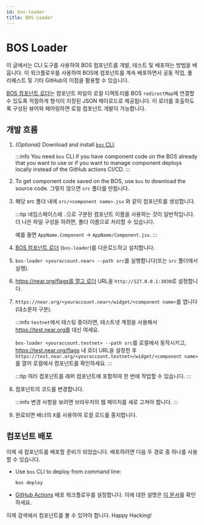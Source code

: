 ```yaml
---
id: bos-loader
title: BOS Loader
---
```


# BOS Loader

이 글에서는 CLI 도구를 사용하여 BOS 컴포넌트를 개발, 테스트 및 배포하는 방법을 배웁니다. 이 워크플로우를 사용하여 BOS에 컴포넌트를 계속 배포하면서 공동 작업, 풀 리퀘스트 및 기타 GitHub의 이점을 활용할 수 있습니다.

[BOS 컴포넌트 로더](https://github.com/near/bos-loader)는 컴포넌트 파일의 로컬 디렉토리를 BOS `redirectMap`에 연결할 수 있도록 적절하게 형식이 지정된 JSON 페이로드로 제공됩니다. 이 로더를 호출하도록 구성된 뷰어와 페어링하면 로컬 컴포넌트 개발이 가능합니다.

## 개발 흐름

1. _(Optional)_ Download and install [`bos` CLI](https://bos.cli.rs).

   :::info You need `bos` CLI if you have component code on the BOS already that you want to use or if you want to manage component deploys locally instead of the GitHub actions CI/CD.
   :::

2. To get component code saved on the BOS, use `bos` to download the source code. 그렇지 않으면 `src` 폴더를 만듭니다.

3. 해당 src 폴더 내에 `src/<component name>.jsx` 와 같이 컴포넌트를 생성합니다.

   :::tip 네임스페이스에 `.`으로 구분된 컴포넌트 이름을 사용하는 것이 일반적입니다. 더 나은 파일 구성을 하려면, 폴더 이름으로 처리할 수 있습니다.

   예를 들면 `AppName.Component` → `AppName/Component.jsx`.
   :::

4. [BOS 컴포넌트 로더](https://github.com/near/bos-loader/releases) (`bos-loader`)를 다운로드하고 설치합니다.

5. `bos-loader <youraccount.near> --path src`를 실행합니다(또는 `src` 폴더에서 실행).

6. https://near.org/flags를 열고 로더 URL을 `http://127.0.0.1:3030`로 설정합니다.

7. `https://near.org/<youraccount.near>/widget/<component name>`를 엽니다(대소문자 구분).

   :::info `testnet`에서 테스팅 중이라면, 테스트넷 계정을 사용해서 https://test.near.org를 대신 여세요.

   `bos-loader <youraccount.testnet> --path src`를 로컬에서 동작시키고, https://test.near.org/flags 내 로더 URL을 설정한 후 `https://test.near.org/<youraccount.testnet>/widget/<component name>`를 열어 로컬에서 컴포넌트를 확인하세요.
   :::

   :::tip
   여러 컴포넌트를 래퍼 컴포넌트에 포함하여 한 번에 작업할 수 있습니다.
   :::

8. 컴포넌트의 코드를 변경합니다.

   :::info
   변경 사항을 보려면 브라우저의 웹 페이지를 새로 고쳐야 합니다.
   :::

9. 완료되면 배너의 <kbd>X</kbd>를 사용하여 로컬 로드를 중지합니다.

## 컴포넌트 배포

이제 새 컴포넌트를 배포할 준비가 되었습니다. 배포하려면 다음 두 경로 중 하나를 사용할 수 있습니다.

- Use `bos` CLI to deploy from command line:

  ```
  bos deploy
  ```

- [GitHub Actions](https://github.com/FroVolod/bos-cli-rs/blob/master/README.md#reusable-workflow) 배포 워크플로우를 설정합니다. 이에 대한 설명은 [이 문서](https://github.com/FroVolod/bos-cli-rs/blob/master/README.md#github-actions)를 확인하세요.

이제 검색에서 컴포넌트를 볼 수 있어야 합니다. Happy Hacking!
